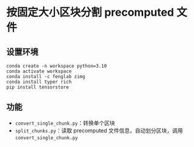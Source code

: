 # 按固定大小区块分割 precomputed 文件

## 设置环境

```shell
conda create -n workspace python=3.10
conda activate workspace
conda install -c fenglab zimg
conda install typer rich
pip install tensorstore

```

## 功能

* `convert_single_chunk.py`：转换单个区块
* `split_chunks.py`：读取 precomputed 文件信息，自动划分区块，调用 `convert_single_chunk.py`
